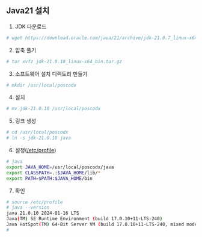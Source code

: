 ## Java21 설치

1. JDK 다운로드
```sh
# wget https://download.oracle.com/java/21/archive/jdk-21.0.7_linux-x64_bin.tar.gz  (x64 아키턱처 다운로드 URL)
```

2. 압축 풀기
```sh
# tar xvfz jdk-21.0.10_linux-x64_bin.tar.gz
```

3. 소프트웨어 설치 디렉토리 만들기
```sh
# mkdir /usr/local/poscodx
```

4. 설치
```sh
# mv jdk-21.0.10 /usr/local/poscodx
```

5. 링크 생성
```sh
# cd /usr/local/poscodx
# ln -s jdk-21.0.10 java
```

6. 설정([/etc/profile](https://github.com/bitacademy-poscodx/rocky-practices/blob/main/lx/etc/profile))
```sh
# java
export JAVA_HOME=/usr/local/poscodx/java
export CLASSPATH=.:$JAVA_HOME/lib/*
export PATH=$PATH:$JAVA_HOME/bin
```

7. 확인
```sh
# source /etc/profile
# java --version
java 21.0.10 2024-01-16 LTS
Java(TM) SE Runtime Environment (build 17.0.10+11-LTS-240)
Java HotSpot(TM) 64-Bit Server VM (build 17.0.10+11-LTS-240, mixed mode, sharing)
#
```
